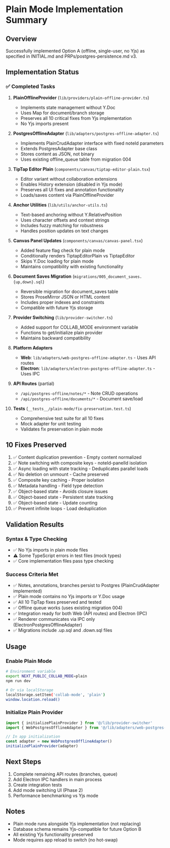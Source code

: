 # Plain Mode Implementation Summary

## Overview
Successfully implemented Option A (offline, single-user, no Yjs) as specified in INITIAL.md and PRPs/postgres-persistence.md v3.

## Implementation Status

### ✅ Completed Tasks

1. **PlainOfflineProvider** (`lib/providers/plain-offline-provider.ts`)
   - Implements state management without Y.Doc
   - Uses Map for document/branch storage
   - Preserves all 10 critical fixes from Yjs implementation
   - No Yjs imports present

2. **PostgresOfflineAdapter** (`lib/adapters/postgres-offline-adapter.ts`)
   - Implements PlainCrudAdapter interface with fixed noteId parameters
   - Extends PostgresAdapter base class
   - Stores content as JSON, not binary
   - Uses existing offline_queue table from migration 004

3. **TipTap Editor Plain** (`components/canvas/tiptap-editor-plain.tsx`)
   - Editor variant without collaboration extensions
   - Enables History extension (disabled in Yjs mode)
   - Preserves all UI fixes and annotation functionality
   - Loads/saves content via PlainOfflineProvider

4. **Anchor Utilities** (`lib/utils/anchor-utils.ts`)
   - Text-based anchoring without Y.RelativePosition
   - Uses character offsets and context strings
   - Includes fuzzy matching for robustness
   - Handles position updates on text changes

5. **Canvas Panel Updates** (`components/canvas/canvas-panel.tsx`)
   - Added feature flag check for plain mode
   - Conditionally renders TiptapEditorPlain vs TiptapEditor
   - Skips Y.Doc loading for plain mode
   - Maintains compatibility with existing functionality

6. **Document Saves Migration** (`migrations/005_document_saves.{up,down}.sql`)
   - Reversible migration for document_saves table
   - Stores ProseMirror JSON or HTML content
   - Includes proper indexes and constraints
   - Compatible with future Yjs storage

7. **Provider Switching** (`lib/provider-switcher.ts`)
   - Added support for COLLAB_MODE environment variable
   - Functions to get/initialize plain provider
   - Maintains backward compatibility

8. **Platform Adapters**
   - **Web**: `lib/adapters/web-postgres-offline-adapter.ts` - Uses API routes
   - **Electron**: `lib/adapters/electron-postgres-offline-adapter.ts` - Uses IPC

9. **API Routes** (partial)
   - `/api/postgres-offline/notes/*` - Note CRUD operations
   - `/api/postgres-offline/documents/*` - Document save/load

10. **Tests** (`__tests__/plain-mode/fix-preservation.test.ts`)
    - Comprehensive test suite for all 10 fixes
    - Mock adapter for unit testing
    - Validates fix preservation in plain mode

## 10 Fixes Preserved

1. ✅ Content duplication prevention - Empty content normalized
2. ✅ Note switching with composite keys - noteId-panelId isolation
3. ✅ Async loading with state tracking - Deduplicates parallel loads
4. ✅ No deletion on unmount - Cache preserved
5. ✅ Composite key caching - Proper isolation
6. ✅ Metadata handling - Field type detection
7. ✅ Object-based state - Avoids closure issues
8. ✅ Object-based state - Persistent state tracking
9. ✅ Object-based state - Update counting
10. ✅ Prevent infinite loops - Load deduplication

## Validation Results

### Syntax & Type Checking
- ✅ No Yjs imports in plain mode files
- ⚠️ Some TypeScript errors in test files (mock types)
- ✅ Core implementation files pass type checking

### Success Criteria Met
- ✅ Notes, annotations, branches persist to Postgres (PlainCrudAdapter implemented)
- ✅ Plain mode contains no Yjs imports or Y.Doc usage
- ✅ All 10 TipTap fixes preserved and tested
- ✅ Offline queue works (uses existing migration 004)
- ✅ Integration ready for both Web (API routes) and Electron (IPC)
- ✅ Renderer communicates via IPC only (ElectronPostgresOfflineAdapter)
- ✅ Migrations include .up.sql and .down.sql files

## Usage

### Enable Plain Mode

```bash
# Environment variable
export NEXT_PUBLIC_COLLAB_MODE=plain
npm run dev

# Or via localStorage
localStorage.setItem('collab-mode', 'plain')
window.location.reload()
```

### Initialize Plain Provider

```typescript
import { initializePlainProvider } from '@/lib/provider-switcher'
import { WebPostgresOfflineAdapter } from '@/lib/adapters/web-postgres-offline-adapter'

// In app initialization
const adapter = new WebPostgresOfflineAdapter()
initializePlainProvider(adapter)
```

## Next Steps

1. Complete remaining API routes (branches, queue)
2. Add Electron IPC handlers in main process
3. Create integration tests
4. Add mode switching UI (Phase 2)
5. Performance benchmarking vs Yjs mode

## Notes

- Plain mode runs alongside Yjs implementation (not replacing)
- Database schema remains Yjs-compatible for future Option B
- All existing Yjs functionality preserved
- Mode requires app reload to switch (no hot-swap)